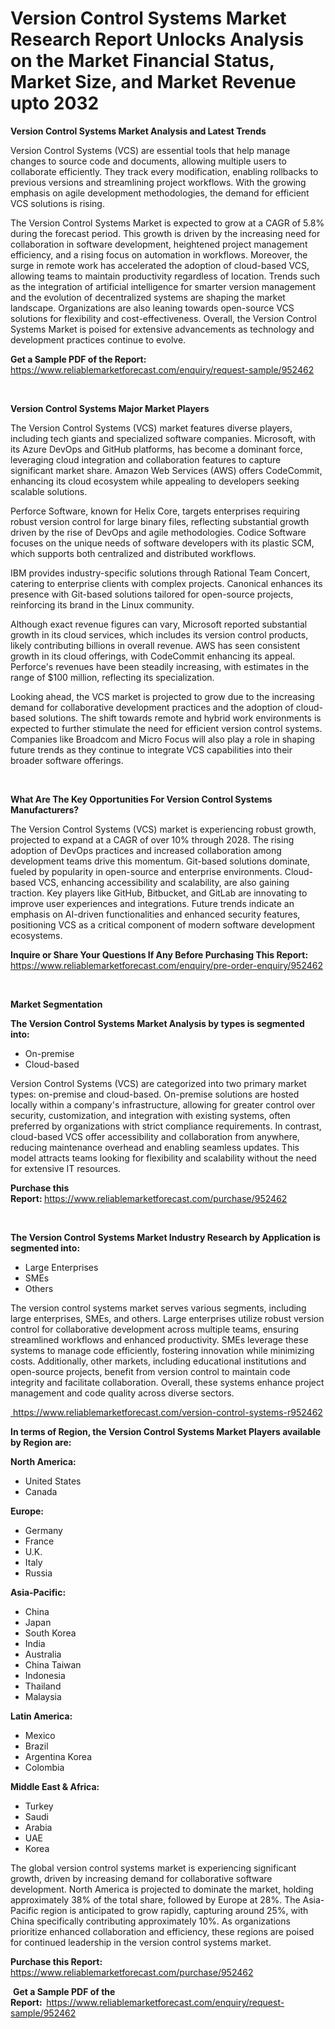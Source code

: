 <p><h1>Version Control Systems Market Research Report Unlocks Analysis on the Market Financial Status, Market Size, and Market Revenue upto 2032</h1></p><p><strong>Version Control Systems Market Analysis and Latest Trends</strong></p>
<p><p>Version Control Systems (VCS) are essential tools that help manage changes to source code and documents, allowing multiple users to collaborate efficiently. They track every modification, enabling rollbacks to previous versions and streamlining project workflows. With the growing emphasis on agile development methodologies, the demand for efficient VCS solutions is rising.</p><p>The Version Control Systems Market is expected to grow at a CAGR of 5.8% during the forecast period. This growth is driven by the increasing need for collaboration in software development, heightened project management efficiency, and a rising focus on automation in workflows. Moreover, the surge in remote work has accelerated the adoption of cloud-based VCS, allowing teams to maintain productivity regardless of location. Trends such as the integration of artificial intelligence for smarter version management and the evolution of decentralized systems are shaping the market landscape. Organizations are also leaning towards open-source VCS solutions for flexibility and cost-effectiveness. Overall, the Version Control Systems Market is poised for extensive advancements as technology and development practices continue to evolve.</p></p>
<p><strong>Get a Sample PDF of the Report:&nbsp;</strong> <a href="https://www.reliablemarketforecast.com/enquiry/request-sample/952462?utm_campaign=2439&utm_medium=2&utm_source=Github&utm_content=ia&utm_term=17042025&utm_id=version-control-systems">https://www.reliablemarketforecast.com/enquiry/request-sample/952462</a></p>
<p>&nbsp;</p>
<p><strong>Version Control Systems Major Market Players</strong></p>
<p><p>The Version Control Systems (VCS) market features diverse players, including tech giants and specialized software companies. Microsoft, with its Azure DevOps and GitHub platforms, has become a dominant force, leveraging cloud integration and collaboration features to capture significant market share. Amazon Web Services (AWS) offers CodeCommit, enhancing its cloud ecosystem while appealing to developers seeking scalable solutions.</p><p>Perforce Software, known for Helix Core, targets enterprises requiring robust version control for large binary files, reflecting substantial growth driven by the rise of DevOps and agile methodologies. Codice Software focuses on the unique needs of software developers with its plastic SCM, which supports both centralized and distributed workflows.</p><p>IBM provides industry-specific solutions through Rational Team Concert, catering to enterprise clients with complex projects. Canonical enhances its presence with Git-based solutions tailored for open-source projects, reinforcing its brand in the Linux community.</p><p>Although exact revenue figures can vary, Microsoft reported substantial growth in its cloud services, which includes its version control products, likely contributing billions in overall revenue. AWS has seen consistent growth in its cloud offerings, with CodeCommit enhancing its appeal. Perforce's revenues have been steadily increasing, with estimates in the range of $100 million, reflecting its specialization.</p><p>Looking ahead, the VCS market is projected to grow due to the increasing demand for collaborative development practices and the adoption of cloud-based solutions. The shift towards remote and hybrid work environments is expected to further stimulate the need for efficient version control systems. Companies like Broadcom and Micro Focus will also play a role in shaping future trends as they continue to integrate VCS capabilities into their broader software offerings.</p></p>
<p>&nbsp;</p>
<p><strong>What Are The Key Opportunities For Version Control Systems Manufacturers?</strong></p>
<p><p>The Version Control Systems (VCS) market is experiencing robust growth, projected to expand at a CAGR of over 10% through 2028. The rising adoption of DevOps practices and increased collaboration among development teams drive this momentum. Git-based solutions dominate, fueled by popularity in open-source and enterprise environments. Cloud-based VCS, enhancing accessibility and scalability, are also gaining traction. Key players like GitHub, Bitbucket, and GitLab are innovating to improve user experiences and integrations. Future trends indicate an emphasis on AI-driven functionalities and enhanced security features, positioning VCS as a critical component of modern software development ecosystems.</p></p>
<p><strong>Inquire or Share Your Questions If Any Before Purchasing This Report:</strong> <a href="https://www.reliablemarketforecast.com/enquiry/pre-order-enquiry/952462?utm_campaign=2439&utm_medium=2&utm_source=Github&utm_content=ia&utm_term=17042025&utm_id=version-control-systems">https://www.reliablemarketforecast.com/enquiry/pre-order-enquiry/952462</a></p>
<p>&nbsp;</p>
<p><strong>Market Segmentation</strong></p>
<p><strong>The Version Control Systems Market Analysis by types is segmented into:</strong></p>
<p><ul><li>On-premise</li><li>Cloud-based</li></ul></p>
<p><p>Version Control Systems (VCS) are categorized into two primary market types: on-premise and cloud-based. On-premise solutions are hosted locally within a company's infrastructure, allowing for greater control over security, customization, and integration with existing systems, often preferred by organizations with strict compliance requirements. In contrast, cloud-based VCS offer accessibility and collaboration from anywhere, reducing maintenance overhead and enabling seamless updates. This model attracts teams looking for flexibility and scalability without the need for extensive IT resources.</p></p>
<p><strong>Purchase this Report:&nbsp;</strong><a href="https://www.reliablemarketforecast.com/purchase/952462?utm_campaign=2439&utm_medium=2&utm_source=Github&utm_content=ia&utm_term=17042025&utm_id=version-control-systems">https://www.reliablemarketforecast.com/purchase/952462</a></p>
<p>&nbsp;</p>
<p><strong>The Version Control Systems Market Industry Research by Application is segmented into:</strong></p>
<p><ul><li>Large Enterprises</li><li>SMEs</li><li>Others</li></ul></p>
<p><p>The version control systems market serves various segments, including large enterprises, SMEs, and others. Large enterprises utilize robust version control for collaborative development across multiple teams, ensuring streamlined workflows and enhanced productivity. SMEs leverage these systems to manage code efficiently, fostering innovation while minimizing costs. Additionally, other markets, including educational institutions and open-source projects, benefit from version control to maintain code integrity and facilitate collaboration. Overall, these systems enhance project management and code quality across diverse sectors.</p></p>
<p><a href="https://www.reliablemarketforecast.com/version-control-systems-r952462?utm_campaign=2439&utm_medium=2&utm_source=Github&utm_content=ia&utm_term=17042025&utm_id=version-control-systems">&nbsp;https://www.reliablemarketforecast.com/version-control-systems-r952462</a></p>
<p><strong>In terms of Region, the Version Control Systems Market Players available by Region are:</strong></p>
<p>
    <p> <strong> North America: </strong>
        <ul>
            <li>United States</li>
            <li>Canada</li>
        </ul>
        </p> 
    <p> <strong> Europe: </strong>
        <ul>
            <li>Germany</li>
            <li>France</li>
            <li>U.K.</li>
            <li>Italy</li>
            <li>Russia</li>
        </ul>
        </p> 
    <p> <strong> Asia-Pacific: </strong>
        <ul>
            <li>China</li>
            <li>Japan</li>
            <li>South Korea</li>
            <li>India</li>
            <li>Australia</li>
            <li>China Taiwan</li>
            <li>Indonesia</li>
            <li>Thailand</li>
            <li>Malaysia</li>
        </ul>
        </p> 
    <p> <strong> Latin America: </strong>
        <ul>
            <li>Mexico</li>
            <li>Brazil</li>
            <li>Argentina Korea</li>
            <li>Colombia</li>
        </ul>
        </p> 
    <p> <strong> Middle East & Africa: </strong>
        <ul>
            <li>Turkey</li>
            <li>Saudi</li>
            <li>Arabia</li>
            <li>UAE</li>
            <li>Korea</li>
        </ul>
    </p>
    </p>
<p><p>The global version control systems market is experiencing significant growth, driven by increasing demand for collaborative software development. North America is projected to dominate the market, holding approximately 38% of the total share, followed by Europe at 28%. The Asia-Pacific region is anticipated to grow rapidly, capturing around 25%, with China specifically contributing approximately 10%. As organizations prioritize enhanced collaboration and efficiency, these regions are poised for continued leadership in the version control systems market.</p></p>
<p><strong>Purchase this Report: </strong><a href="https://www.reliablemarketforecast.com/purchase/952462?utm_campaign=2439&utm_medium=2&utm_source=Github&utm_content=ia&utm_term=17042025&utm_id=version-control-systems">https://www.reliablemarketforecast.com/purchase/952462</a></p>
<p>&nbsp;<strong>Get a Sample PDF of the Report:&nbsp;&nbsp;</strong><a href="https://www.reliablemarketforecast.com/enquiry/request-sample/952462?utm_campaign=2439&utm_medium=2&utm_source=Github&utm_content=ia&utm_term=17042025&utm_id=version-control-systems">https://www.reliablemarketforecast.com/enquiry/request-sample/952462</a></p>
<p><strong></strong></p>
<p><p></p><p></p><p></p></p>